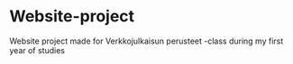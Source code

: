 # Website-project
Website project made for Verkkojulkaisun perusteet -class during my first year of studies

